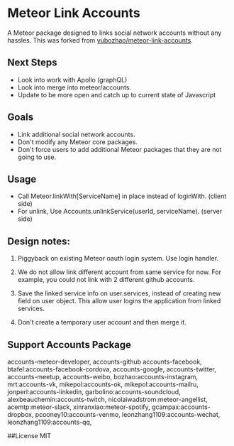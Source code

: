 # Meteor Link Accounts
A Meteor package designed to links social network accounts without any hassles. This was forked from [yubozhao/meteor-link-accounts](https://github.com/yubozhao/meteor-link-accounts).

## Next Steps
* Look into work with Apollo (graphQL)
* Look into merge into meteor/accounts.
* Update to be more open and catch up to current state of Javascript

## Goals
* Link additional social network accounts.
* Don't modify any Meteor core packages.
* Don't force users to add additional Meteor packages that they are not going to
  use.

## Usage
* Call Meteor.linkWith[ServiceName] in place instead of loginWith.  (client side)
* For unlink, Use Accounts.unlinkService(userId, serviceName).  (server side)

## Design notes:
1. Piggyback on existing Meteor oauth login system. Use login handler.

2. We do not allow link different account from same service for now. For example, you
   could not link with 2 different github accounts.

3. Save the linked service info on user.services, instead of creating new field
   on user object.  This allow user logins the application from linked services.

4. Don't create a temporary user account and then merge it.

## Support Accounts Package

accounts-meteor-developer, accounts-github accounts-facebook,
btafel:accounts-facebook-cordova, accounts-google, accounts-twitter,
accounts-meetup, accounts-weibo, bozhao:accounts-instagram,
mrt:accounts-vk, mikepol:accounts-ok, mikepol:accounts-mailru,
jonperl:accounts-linkedin, garbolino:accounts-soundcloud, alexbeauchemin:accounts-twitch, 
nicolaiwadstrom:meteor-angellist, acemtp:meteor-slack, xinranxiao:meteor-spotify,
gcampax:accounts-dropbox, pcooney10:accounts-venmo, leonzhang1109:accounts-wechat,
leonzhang1109:accounts-qq,

##License
MIT
